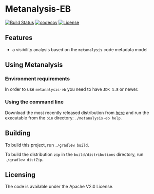 # Metanalysis-EB

[![Build Status](https://travis-ci.org/andreihh/metanalysis-eb.svg)](https://travis-ci.org/andreihh/metanalysis-eb)
[![codecov](https://codecov.io/gh/andreihh/metanalysis-eb/branch/master/graph/badge.svg)](https://codecov.io/gh/andreihh/metanalysis-eb)
[![License](http://img.shields.io/:license-apache-blue.svg)](http://www.apache.org/licenses/LICENSE-2.0.html)

## Features

- a visibility analysis based on the `metanalysis` code metadata model

## Using Metanalysis

### Environment requirements

In order to use `metanalysis-eb` you need to have `JDK 1.8` or newer.

### Using the command line

Download the most recently released distribution from
[here](https://github.com/andreihh/metanalysis-eb/releases) and run the
executable from the `bin` directory: `./metanalysis-eb help`.

## Building

To build this project, run `./gradlew build`.

To build the distribution `zip` in the `build/distributions` directory, run
`./gradlew distZip`.

## Licensing

The code is available under the Apache V2.0 License.
